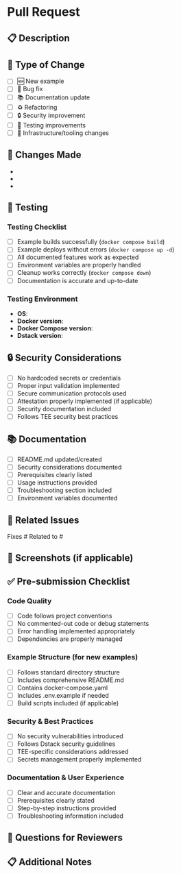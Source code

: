 # Pull Request

## 📋 Description

<!-- Provide a brief description of the changes in this PR -->

## 🔧 Type of Change

<!-- Mark the relevant option with an "x" -->

- [ ] 🆕 New example
- [ ] 🐛 Bug fix
- [ ] 📚 Documentation update
- [ ] ♻️ Refactoring
- [ ] 🔒 Security improvement
- [ ] 🧪 Testing improvements
- [ ] 🔧 Infrastructure/tooling changes

## 📝 Changes Made

<!-- List the main changes made in this PR -->

- 
- 
- 

## 🧪 Testing

<!-- Describe how you tested your changes -->

### Testing Checklist

- [ ] Example builds successfully (`docker compose build`)
- [ ] Example deploys without errors (`docker compose up -d`)
- [ ] All documented features work as expected
- [ ] Environment variables are properly handled
- [ ] Cleanup works correctly (`docker compose down`)
- [ ] Documentation is accurate and up-to-date

### Testing Environment

- **OS**: <!-- e.g., Ubuntu 22.04, macOS 13.0 -->
- **Docker version**: <!-- e.g., 24.0.0 -->
- **Docker Compose version**: <!-- e.g., v2.20.0 -->
- **Dstack version**: <!-- e.g., v0.5.1 -->

## 🔒 Security Considerations

<!-- For new examples or security-related changes -->

- [ ] No hardcoded secrets or credentials
- [ ] Proper input validation implemented
- [ ] Secure communication protocols used
- [ ] Attestation properly implemented (if applicable)
- [ ] Security documentation included
- [ ] Follows TEE security best practices

## 📚 Documentation

<!-- Check all that apply -->

- [ ] README.md updated/created
- [ ] Security considerations documented
- [ ] Prerequisites clearly listed
- [ ] Usage instructions provided
- [ ] Troubleshooting section included
- [ ] Environment variables documented

## 🔗 Related Issues

<!-- Link any related issues -->

Fixes #<!-- issue number -->
Related to #<!-- issue number -->

## 📸 Screenshots (if applicable)

<!-- Add screenshots to help explain your changes -->

## ✅ Pre-submission Checklist

<!-- Ensure all items are checked before submitting -->

### Code Quality
- [ ] Code follows project conventions
- [ ] No commented-out code or debug statements
- [ ] Error handling implemented appropriately
- [ ] Dependencies are properly managed

### Example Structure (for new examples)
- [ ] Follows standard directory structure
- [ ] Includes comprehensive README.md
- [ ] Contains docker-compose.yaml
- [ ] Includes .env.example if needed
- [ ] Build scripts included (if applicable)

### Security & Best Practices
- [ ] No security vulnerabilities introduced
- [ ] Follows Dstack security guidelines
- [ ] TEE-specific considerations addressed
- [ ] Secrets management properly implemented

### Documentation & User Experience
- [ ] Clear and accurate documentation
- [ ] Prerequisites clearly stated
- [ ] Step-by-step instructions provided
- [ ] Troubleshooting information included

## 🤔 Questions for Reviewers

<!-- Any specific questions or areas you'd like reviewers to focus on -->

## 📋 Additional Notes

<!-- Any other information that would be helpful for reviewers -->